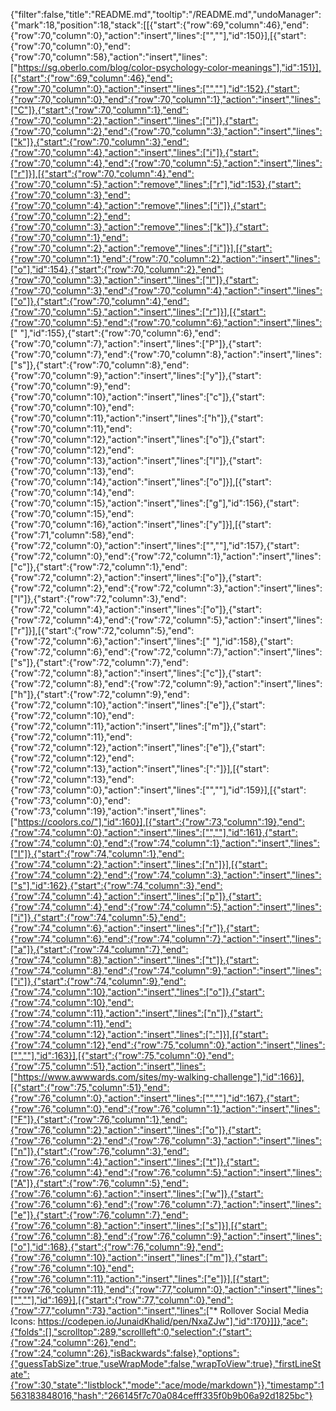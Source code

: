 {"filter":false,"title":"README.md","tooltip":"/README.md","undoManager":{"mark":18,"position":18,"stack":[[{"start":{"row":69,"column":46},"end":{"row":70,"column":0},"action":"insert","lines":["",""],"id":150}],[{"start":{"row":70,"column":0},"end":{"row":70,"column":58},"action":"insert","lines":["https://sg.oberlo.com/blog/color-psychology-color-meanings"],"id":151}],[{"start":{"row":69,"column":46},"end":{"row":70,"column":0},"action":"insert","lines":["",""],"id":152},{"start":{"row":70,"column":0},"end":{"row":70,"column":1},"action":"insert","lines":["C"]},{"start":{"row":70,"column":1},"end":{"row":70,"column":2},"action":"insert","lines":["i"]},{"start":{"row":70,"column":2},"end":{"row":70,"column":3},"action":"insert","lines":["k"]},{"start":{"row":70,"column":3},"end":{"row":70,"column":4},"action":"insert","lines":["i"]},{"start":{"row":70,"column":4},"end":{"row":70,"column":5},"action":"insert","lines":["r"]}],[{"start":{"row":70,"column":4},"end":{"row":70,"column":5},"action":"remove","lines":["r"],"id":153},{"start":{"row":70,"column":3},"end":{"row":70,"column":4},"action":"remove","lines":["i"]},{"start":{"row":70,"column":2},"end":{"row":70,"column":3},"action":"remove","lines":["k"]},{"start":{"row":70,"column":1},"end":{"row":70,"column":2},"action":"remove","lines":["i"]}],[{"start":{"row":70,"column":1},"end":{"row":70,"column":2},"action":"insert","lines":["o"],"id":154},{"start":{"row":70,"column":2},"end":{"row":70,"column":3},"action":"insert","lines":["l"]},{"start":{"row":70,"column":3},"end":{"row":70,"column":4},"action":"insert","lines":["o"]},{"start":{"row":70,"column":4},"end":{"row":70,"column":5},"action":"insert","lines":["r"]}],[{"start":{"row":70,"column":5},"end":{"row":70,"column":6},"action":"insert","lines":[" "],"id":155},{"start":{"row":70,"column":6},"end":{"row":70,"column":7},"action":"insert","lines":["P"]},{"start":{"row":70,"column":7},"end":{"row":70,"column":8},"action":"insert","lines":["s"]},{"start":{"row":70,"column":8},"end":{"row":70,"column":9},"action":"insert","lines":["y"]},{"start":{"row":70,"column":9},"end":{"row":70,"column":10},"action":"insert","lines":["c"]},{"start":{"row":70,"column":10},"end":{"row":70,"column":11},"action":"insert","lines":["h"]},{"start":{"row":70,"column":11},"end":{"row":70,"column":12},"action":"insert","lines":["o"]},{"start":{"row":70,"column":12},"end":{"row":70,"column":13},"action":"insert","lines":["l"]},{"start":{"row":70,"column":13},"end":{"row":70,"column":14},"action":"insert","lines":["o"]}],[{"start":{"row":70,"column":14},"end":{"row":70,"column":15},"action":"insert","lines":["g"],"id":156},{"start":{"row":70,"column":15},"end":{"row":70,"column":16},"action":"insert","lines":["y"]}],[{"start":{"row":71,"column":58},"end":{"row":72,"column":0},"action":"insert","lines":["",""],"id":157},{"start":{"row":72,"column":0},"end":{"row":72,"column":1},"action":"insert","lines":["c"]},{"start":{"row":72,"column":1},"end":{"row":72,"column":2},"action":"insert","lines":["o"]},{"start":{"row":72,"column":2},"end":{"row":72,"column":3},"action":"insert","lines":["l"]},{"start":{"row":72,"column":3},"end":{"row":72,"column":4},"action":"insert","lines":["o"]},{"start":{"row":72,"column":4},"end":{"row":72,"column":5},"action":"insert","lines":["r"]}],[{"start":{"row":72,"column":5},"end":{"row":72,"column":6},"action":"insert","lines":[" "],"id":158},{"start":{"row":72,"column":6},"end":{"row":72,"column":7},"action":"insert","lines":["s"]},{"start":{"row":72,"column":7},"end":{"row":72,"column":8},"action":"insert","lines":["c"]},{"start":{"row":72,"column":8},"end":{"row":72,"column":9},"action":"insert","lines":["h"]},{"start":{"row":72,"column":9},"end":{"row":72,"column":10},"action":"insert","lines":["e"]},{"start":{"row":72,"column":10},"end":{"row":72,"column":11},"action":"insert","lines":["m"]},{"start":{"row":72,"column":11},"end":{"row":72,"column":12},"action":"insert","lines":["e"]},{"start":{"row":72,"column":12},"end":{"row":72,"column":13},"action":"insert","lines":[":"]}],[{"start":{"row":72,"column":13},"end":{"row":73,"column":0},"action":"insert","lines":["",""],"id":159}],[{"start":{"row":73,"column":0},"end":{"row":73,"column":19},"action":"insert","lines":["https://coolors.co/"],"id":160}],[{"start":{"row":73,"column":19},"end":{"row":74,"column":0},"action":"insert","lines":["",""],"id":161},{"start":{"row":74,"column":0},"end":{"row":74,"column":1},"action":"insert","lines":["I"]},{"start":{"row":74,"column":1},"end":{"row":74,"column":2},"action":"insert","lines":["n"]}],[{"start":{"row":74,"column":2},"end":{"row":74,"column":3},"action":"insert","lines":["s"],"id":162},{"start":{"row":74,"column":3},"end":{"row":74,"column":4},"action":"insert","lines":["p"]},{"start":{"row":74,"column":4},"end":{"row":74,"column":5},"action":"insert","lines":["i"]},{"start":{"row":74,"column":5},"end":{"row":74,"column":6},"action":"insert","lines":["r"]},{"start":{"row":74,"column":6},"end":{"row":74,"column":7},"action":"insert","lines":["a"]},{"start":{"row":74,"column":7},"end":{"row":74,"column":8},"action":"insert","lines":["t"]},{"start":{"row":74,"column":8},"end":{"row":74,"column":9},"action":"insert","lines":["i"]},{"start":{"row":74,"column":9},"end":{"row":74,"column":10},"action":"insert","lines":["o"]},{"start":{"row":74,"column":10},"end":{"row":74,"column":11},"action":"insert","lines":["n"]},{"start":{"row":74,"column":11},"end":{"row":74,"column":12},"action":"insert","lines":[":"]}],[{"start":{"row":74,"column":12},"end":{"row":75,"column":0},"action":"insert","lines":["",""],"id":163}],[{"start":{"row":75,"column":0},"end":{"row":75,"column":51},"action":"insert","lines":["https://www.awwwards.com/sites/my-walking-challenge"],"id":166}],[{"start":{"row":75,"column":51},"end":{"row":76,"column":0},"action":"insert","lines":["",""],"id":167},{"start":{"row":76,"column":0},"end":{"row":76,"column":1},"action":"insert","lines":["F"]},{"start":{"row":76,"column":1},"end":{"row":76,"column":2},"action":"insert","lines":["o"]},{"start":{"row":76,"column":2},"end":{"row":76,"column":3},"action":"insert","lines":["n"]},{"start":{"row":76,"column":3},"end":{"row":76,"column":4},"action":"insert","lines":["t"]},{"start":{"row":76,"column":4},"end":{"row":76,"column":5},"action":"insert","lines":["A"]},{"start":{"row":76,"column":5},"end":{"row":76,"column":6},"action":"insert","lines":["w"]},{"start":{"row":76,"column":6},"end":{"row":76,"column":7},"action":"insert","lines":["e"]},{"start":{"row":76,"column":7},"end":{"row":76,"column":8},"action":"insert","lines":["s"]}],[{"start":{"row":76,"column":8},"end":{"row":76,"column":9},"action":"insert","lines":["o"],"id":168},{"start":{"row":76,"column":9},"end":{"row":76,"column":10},"action":"insert","lines":["m"]},{"start":{"row":76,"column":10},"end":{"row":76,"column":11},"action":"insert","lines":["e"]}],[{"start":{"row":76,"column":11},"end":{"row":77,"column":0},"action":"insert","lines":["",""],"id":169}],[{"start":{"row":77,"column":0},"end":{"row":77,"column":73},"action":"insert","lines":["* Rollover Social Media Icons: https://codepen.io/JunaidKhalid/pen/NxaZJw"],"id":170}]]},"ace":{"folds":[],"scrolltop":289,"scrollleft":0,"selection":{"start":{"row":24,"column":26},"end":{"row":24,"column":26},"isBackwards":false},"options":{"guessTabSize":true,"useWrapMode":false,"wrapToView":true},"firstLineState":{"row":30,"state":"listblock","mode":"ace/mode/markdown"}},"timestamp":1563183848016,"hash":"266145f7c70a084cefff335f0b9b06a92d1825bc"}